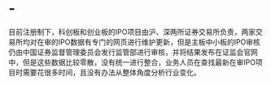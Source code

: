 # -
目前注册制下，科创板和创业板的IPO项目由沪、深两所证券交易所负责，两家交易所均对在审的IPO数据有专门的网页进行维护更新，但是主板中小板的IPO审核仍由中国证券监督管理委员会发行监管部进行审核，并将结果发布在证监会官网中，但是这些数据比较零散，没有统一进行整合，业务人员在查找最新在审IPO项目时需要花很多时间，且没有办法从整体角度分析行业变化。
